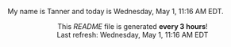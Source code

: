 My name is Tanner and today is Wednesday, May 1, 11:16 AM EDT.

<p align="center">This <i>README</i> file is generated <b>every 3 hours</b>!</br>Last refresh: Wednesday, May 1, 11:16 AM EDT<br /></p>
